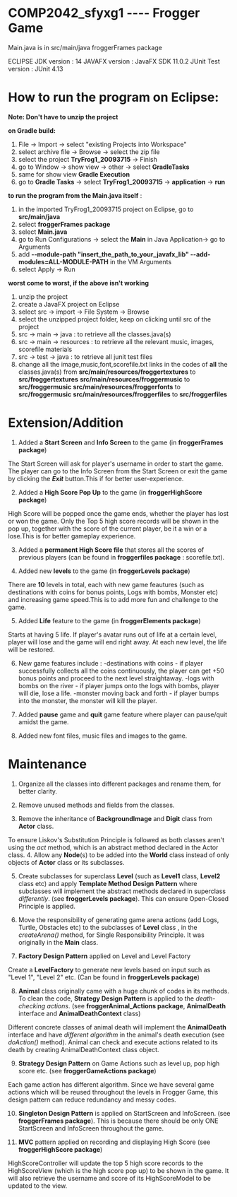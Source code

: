 # COMP2042_sfyxg1 ---- Frogger Game

Main.java is in src/main/java froggerFrames package

ECLIPSE JDK version : 14
JAVAFX version : JavaFX SDK 11.0.2
JUnit Test version : JUnit 4.13

# How to run the program on Eclipse:
**Note: Don't have to unzip the project**

**on Gradle build:**
1. File -> Import -> select "existing Projects into Workspace"
2. select archive file -> Browse -> select the zip file
3. select the project **TryFrog1_20093715** -> Finish
4. go to Window -> show view -> other -> select **GradleTasks**
5. same for show view **Gradle Execution**
5. go to **Gradle Tasks** -> select **TryFrog1_20093715** -> **application** -> **run**

**to run the program from the Main.java itself** :
1. in the imported TryFrog1_20093715 project on Eclipse, go to **src/main/java**
2. select **froggerFrames package**
3. select **Main.java**
4. go to Run Configurations -> select the **Main** in Java Application-> go to Arguments
5. add **--module-path "insert_the_path_to_your_javafx_lib" --add-modules=ALL-MODULE-PATH** in the VM Arguments
6. select Apply -> Run

**worst come to worst, if the above isn't working**
1. unzip the project
2. create a JavaFX project on Eclipse
3. select src -> import -> File System -> Browse
4. select the unzipped project folder, keep on clicking until src of the project
5. src -> main -> java : to retrieve all the classes.java(s)
6. src -> main -> resources : to retrieve all the relevant music, images, scorefile materials
7. src -> test -> java : to retrieve all junit test files 
8. change all the image,music,font,scorefile.txt links in the codes of **all** the classes.java(s) from 
	**src/main/resources/froggertextures** to **src/froggertextures**
	**src/main/resources/froggermusic** to **src/froggermusic**
	**src/main/resources/froggerfonts** to **src/froggermusic**
	**src/main/resources/froggerfiles** to **src/froggerfiles**

# Extension/Addition

  1. Added a **Start Screen** and **Info Screen** to the game (in **froggerFrames package**)

The Start Screen will ask for player's username in order to start the game.
The player can go to the Info Screen from the Start Screen or exit the game by clicking the ***Exit*** button.This if for better user-experience.

 2. Added a **High Score Pop Up** to the game (in **froggerHighScore package**)
 
High Score will be popped once the game ends, whether the player has lost or won the game. Only the Top 5 high score records will be shown in the pop up, together with the score of the current player, be it a win or a lose.This is for better gameplay experience.

 3. Added a **permanent High Score file** that stores all the scores of previous players (can be found in **froggerfiles package** : scorefile.txt).

4. Added new **levels** to the game (in **froggerLevels package**)
 
There are **10** levels in total, each with new game feautures (such as destinations with coins for bonus points, Logs with bombs, Monster etc) and increasing game speed.This is to add more fun and challenge to the game.

5. Added **Life** feature to the game (in **froggerElements package**)

Starts at having 5 life. If player's avatar runs out of life at a certain level, player will lose and the game will end right away. At each new level, the life will be restored.

6. New game features include :
	-destinations with coins - if player successfully collects all the coins continuously, the player can get +50 bonus points and proceed to the next level straightaway.
	-logs with bombs on the river - if player jumps onto the logs with bombs, player will die, lose a life.
	-monster moving back and forth - if player bumps into the monster, the monster will kill the player.
	
7. Added **pause** game and **quit** game feature where player can pause/quit amidst the game.
8. Added new font files, music files and images to the game. 


# Maintenance 

1. Organize all the classes into different packages and rename them, for better clarity.
2. Remove unused methods and fields from the classes.

3. Remove the inheritance of **BackgroundImage** and **Digit** class from **Actor** class.

To ensure Liskov's Substitution Principle is followed as both classes aren't using the *act* method, which is an abstract method declared in the Actor class. 
4. Allow any **Node**(s) to be added into the **World** class instead of only objects of **Actor** class or its subclasses.

5. Create subclasses for superclass **Level** (such as **Level1** class, **Level2** class etc) and apply **Template Method Design Pattern** where subclasses will implement the abstract methods declared in superclass *differently*. (see **froggerLevels package**). This can ensure Open-Closed Principle is applied.

6. Move the responsibility of generating game arena actions (add Logs, Turtle, Obstacles etc) to the subclasses of **Level** class , in the *createArena()* method, for Single Responsibility Principle. It was originally in the **Main** class.

7. **Factory Design Pattern** applied on Level and Level Factory

Create a **LevelFactory** to generate new levels based on input such as "Level 1", "Level 2" etc. (Can be found in **froggerLevels package**)

8. **Animal** class originally came with a huge chunk of codes in its methods. To clean the code, **Strategy Design Pattern** is applied to the *death-checking actions*. (see **froggerAnimal_Actions package**, **AnimalDeath** interface and **AnimalDeathContext** class) 

Different concrete classes of animal death will implement the **AnimalDeath** interface and have *different algorithm* in the animal's death execution (see *doAction()* method). Animal can check and execute actions related to its death by creating AnimalDeathContext class object.

9. **Strategy Design Pattern** on Game Actions such as level up, pop high score etc. (see **froggerGameActions package**) 

Each game action has different algorithm. Since we have several game actions which will be reused throughout the levels in Frogger Game, this design pattern can reduce redundancy and messy codes.

10. **Singleton Design Pattern** is applied on StartScreen and InfoScreen. (see **froggerFrames package**). This is because there should be only ONE StartScreen and InfoScreen throughout the game.

11. **MVC** pattern applied on recording and displaying High Score (see **froggerHighScore package**)

HighScoreController will update the top 5 high score records to the HighScoreView (which is the high score pop up) to be shown in the game. It will also retrieve the username and score of its HighScoreModel to be updated to the view.

